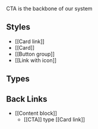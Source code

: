 CTA is the backbone of our system

## Styles

- [[Card link]]
- [[Card]]
- [[Button group]]
- [[Link with icon]]


## Types

## Back Links
* [[Content block]]
	* [[CTA]] type [[Card link]]
